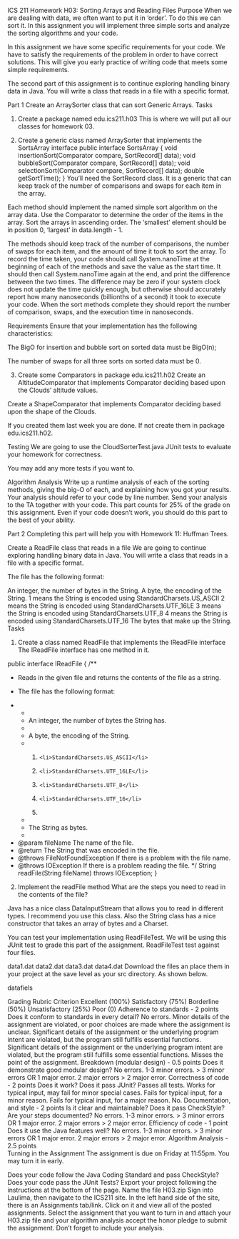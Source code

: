 ICS 211 Homework H03: Sorting Arrays and Reading Files
Purpose
When we are dealing with data, we often want to put it in ‘order’. To do this we can sort it. In this assignment you will implement three simple sorts and analyze the sorting algorithms and your code.

In this assignment we have some specific requirements for your code. We have to satisfy the requirements of the problem in order to have correct solutions. This will give you early practice of writing code that meets some simple requirements.

The second part of this assignment is to continue exploring handling binary data in Java. You will write a class that reads in a file with a specific format.

Part 1
Create an ArraySorter class that can sort Generic Arrays.
Tasks
1. Create a package named edu.ics211.h03
This is where we will put all our classes for homework 03.

2. Create a generic class named ArraySorter that implements the SortsArray interface
public interface SortsArray<E> {
  void insertionSort(Comparator<E> compare, SortRecord<E>[] data);
  void bubbleSort(Comparator<E> compare, SortRecord<E>[] data);
  void selectionSort(Comparator<E> compare, SortRecord<E>[] data);
  double getSortTime();
}
You’ll need the SortRecord class. It is a generic that can keep track of the number of comparisons and swaps for each item in the array.

Each method should implement the named simple sort algorithm on the array data. Use the Comparator<E> to determine the order of the items in the array. Sort the arrays in ascending order. The ‘smallest’ element should be in position 0, ‘largest’ in data.length - 1.

The methods should keep track of the number of comparisons, the number of swaps for each item, and the amount of time it took to sort the array. To record the time taken, your code should call System.nanoTime at the beginning of each of the methods and save the value as the start time. It should then call System.nanoTime again at the end, and print the difference between the two times. The difference may be zero if your system clock does not update the time quickly enough, but otherwise should accurately report how many nanoseconds (billionths of a second) it took to execute your code. When the sort methods complete they should report the number of comparison, swaps, and the execution time in nanoseconds.

Requirements
Ensure that your implementation has the following characteristics:

The BigO for insertion and bubble sort on sorted data must be BigO(n);

The number of swaps for all three sorts on sorted data must be 0.

3. Create some Comparators in package edu.ics211.h02
Create an AltitudeComparator that implements Comparator<Cloud> deciding based upon the Clouds’ altitude values.

Create a ShapeComparator that implements Comparator<Cloud> deciding based upon the shape of the Clouds.

If you created them last week you are done. If not create them in package edu.ics211.h02.

Testing
We are going to use the CloudSorterTest.java JUnit tests to evaluate your homework for correctness.

You may add any more tests if you want to.

Algorithm Analysis
Write up a runtime analysis of each of the sorting methods, giving the big-O of each, and explaining how you got your results. Your analysis should refer to your code by line number. Send your analysis to the TA together with your code. This part counts for 25% of the grade on this assignment. Even if your code doesn’t work, you should do this part to the best of your ability.

Part 2
Completing this part will help you with Homework 11: Huffman Trees.

Create a ReadFile class that reads in a file
We are going to continue exploring handling binary data in Java. You will write a class that reads in a file with a specific format.

The file has the following format:

An integer, the number of bytes in the String.
A byte, the encoding of the String.
1 means the String is encoded using StandardCharsets.US_ASCII
2 means the String is encoded using StandardCharsets.UTF_16LE
3 means the String is encoded using StandardCharsets.UTF_8
4 means the String is encoded using StandardCharsets.UTF_16
The bytes that make up the String.
Tasks
1. Create a class named ReadFile that implements the IReadFile interface
The IReadFile interface has one method in it.

public interface IReadFile {
  /**
   * Reads in the given file and returns the contents of the file as a string.
   * <p>The file has the following format:</p>
   * <ul>
   *   <li>An integer, the number of bytes the String has.</li>
   *   <li>A byte, the encoding of the String.</li>
   *   <ol>
   *     <li>StandardCharsets.US_ASCII</li>
   *     <li>StandardCharsets.UTF_16LE</li>
   *     <li>StandardCharsets.UTF_8</li>
   *     <li>StandardCharsets.UTF_16</li>
   *   </ol>
   *   <li>The String as bytes.</li>
   * </ul>
   * @param fileName The name of the file.
   * @return The String that was encoded in the file.
   * @throws FileNotFoundException If there is a problem with the file name.
   * @throws IOException If there is a problem reading the file.
   */
  String readFile(String fileName) throws IOException;
}
2. Implement the readFile method
What are the steps you need to read in the contents of the file?

Java has a nice class DataInputStream that allows you to read in different types. I recommend you use this class. Also the String class has a nice constructor that takes an array of bytes and a Charset.

You can test your implementation using ReadFileTest. We will be using this JUnit test to grade this part of the assignment. ReadFileTest test against four files.

data1.dat
data2.dat
data3.dat
data4.dat
Download the files an place them in your project at the save level as your src directory. As shown below.

datafiels

Grading Rubric
Criterion	Excellent (100%)	Satisfactory (75%)	Borderline (50%)	Unsatisfactory (25%)	Poor (0)
Adherence to standards - 2 points
Does it conform to standards in every detail?	No errors.	Minor details of the assignment are violated, or poor choices are made where the assignment is unclear.	Significant details of the assignment or the underlying program intent are violated, but the program still fulfills essential functions.	Significant details of the assignment or the underlying program intent are violated, but the program still fulfills some essential functions.	Misses the point of the assignment.
Breakdown (modular design) - 0.5 points
Does it demonstrate good modular design?	No errors.	1-3 minor errors.	> 3 minor errors OR 1 major error.	2 major errors	> 2 major error.
Correctness of code - 2 points
Does it work? Does it pass JUnit?	Passes all tests.	Works for typical input, may fail for minor special cases.	Fails for typical input, for a minor reason.	Fails for typical input, for a major reason.	No.
Documentation, and style - 2 points
Is it clear and maintainable? Does it pass CheckStyle? Are your steps documented?	No errors.	1-3 minor errors.	> 3 minor errors OR 1 major error.	2 major errors	> 2 major error.
Efficiency of code - 1 point
Does it use the Java features well?	No errors.	1-3 minor errors.	> 3 minor errors OR 1 major error.	2 major errors	> 2 major error.
Algorithm Analysis - 2.5 points					
Turning in the Assignment
The assignment is due on Friday at 11:55pm. You may turn it in early.

Does your code follow the Java Coding Standard and pass CheckStyle?
Does your code pass the JUnit Tests?
Export your project following the instructions at the bottom of the page. Name the file H03.zip
Sign into Laulima, then navigate to the ICS211 site. In the left hand side of the site, there is an Assignments tab/link. Click on it and view all of the posted assignments. Select the assignment that you want to turn in and attach your H03.zip file and your algorithm analysis accept the honor pledge to submit the assignment. Don’t forget to include your analysis.
